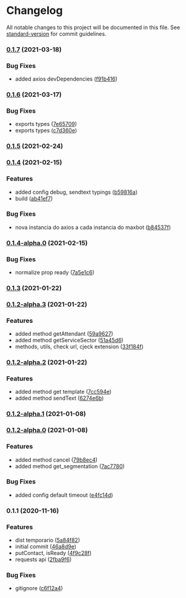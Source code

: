 # Changelog

All notable changes to this project will be documented in this file. See [standard-version](https://github.com/conventional-changelog/standard-version) for commit guidelines.

### [0.1.7](https://github.com/leguass7/maxbotjs/compare/v0.1.6-0...v0.1.7) (2021-03-18)


### Bug Fixes

* added axios devDependencies ([f91b416](https://github.com/leguass7/maxbotjs/commit/f91b416fcbad0ec0e2ab1c74a7b89eb28e6d1e09))

### [0.1.6](https://github.com/leguass7/maxbotjs/compare/v0.1.5...v0.1.6) (2021-03-17)


### Bug Fixes

* exports types ([7e65709](https://github.com/leguass7/maxbotjs/commit/7e6570935c6bc06f7c4f870b0f62baf35e04f7a7))
* exports types ([c7d360e](https://github.com/leguass7/maxbotjs/commit/c7d360ea0cd889a1e49fa818d829226594e37328))

### [0.1.5](https://github.com/leguass7/maxbotjs/compare/v0.1.4...v0.1.5) (2021-02-24)

### [0.1.4](https://github.com/leguass7/maxbotjs/compare/v0.1.4-alpha.0...v0.1.4) (2021-02-15)


### Features

* added config debug, sendtext typings ([b59816a](https://github.com/leguass7/maxbotjs/commit/b59816a3da5e7819c13220e703f7c5ca61e02e91))
* build ([ab41ef7](https://github.com/leguass7/maxbotjs/commit/ab41ef7b1f5b1c4c4c3d7fe4c0b85d33af23f44c))


### Bug Fixes

* nova instancia do axios a cada instancia do maxbot ([b84537f](https://github.com/leguass7/maxbotjs/commit/b84537fa1f97c444bf34fb19c7680af01308f83f))

### [0.1.4-alpha.0](https://github.com/leguass7/maxbotjs/compare/v0.1.3...v0.1.4-alpha.0) (2021-02-15)


### Bug Fixes

* normalize prop ready ([7a5e1c6](https://github.com/leguass7/maxbotjs/commit/7a5e1c61b563bf78665d03ab0c34adae8c89da4a))

### [0.1.3](https://github.com/leguass7/maxbotjs/compare/v0.1.2-alpha.3...v0.1.3) (2021-01-22)

### [0.1.2-alpha.3](https://github.com/leguass7/maxbotjs/compare/v0.1.2-alpha.2...v0.1.2-alpha.3) (2021-01-22)


### Features

* added method getAttendant ([59a9627](https://github.com/leguass7/maxbotjs/commit/59a96274c0bef2422f29da3be2ba8b4049954be3))
* added method getServiceSector ([51a45d6](https://github.com/leguass7/maxbotjs/commit/51a45d64e9d722ddb76cffcc651fb14badac8675))
* methods, utils, check url, cjeck extension ([33f184f](https://github.com/leguass7/maxbotjs/commit/33f184f668bc054f5e0f801825cbc9c8cbae9623))

### [0.1.2-alpha.2](https://github.com/leguass7/maxbotjs/compare/v0.1.2-alpha.1...v0.1.2-alpha.2) (2021-01-22)


### Features

* added method get template ([7cc594e](https://github.com/leguass7/maxbotjs/commit/7cc594ef43e8ea2446bee751dcfe61432b3f2021))
* added method sendText ([6274e6b](https://github.com/leguass7/maxbotjs/commit/6274e6b4a90ae2cf8ab203fbabbdff9bafaa1fab))

### [0.1.2-alpha.1](https://github.com/leguass7/maxbotjs/compare/v0.1.2-alpha.0...v0.1.2-alpha.1) (2021-01-08)

### [0.1.2-alpha.0](https://github.com/leguass7/maxbotjs/compare/v0.1.1...v0.1.2-alpha.0) (2021-01-08)


### Features

* added method cancel ([79b8ec4](https://github.com/leguass7/maxbotjs/commit/79b8ec44f44bd3f3985b498b9b589dc7f90c560c))
* added method get_segmentation ([7ac7780](https://github.com/leguass7/maxbotjs/commit/7ac7780956d2fdbfd26b94abba464d3868e765cf))


### Bug Fixes

* added config default timeout ([e4fc14d](https://github.com/leguass7/maxbotjs/commit/e4fc14d5451c2eb1391c3c3b2dd6d2bcff4e6d25))

### 0.1.1 (2020-11-16)


### Features

* dist temporario ([5a84f82](https://github.com/leguass7/maxbotjs/commit/5a84f82132b850e3e25d600eb322edb76a39fb9f))
* initial commit ([46a8d9e](https://github.com/leguass7/maxbotjs/commit/46a8d9ef35526ccb41c8b9ab5cc6ef889a64865e))
* putContact, isReady ([4f9c28f](https://github.com/leguass7/maxbotjs/commit/4f9c28fe8e1954b1a4f60e2bc9238c5062129855))
* requests api ([2fba9f6](https://github.com/leguass7/maxbotjs/commit/2fba9f6d9c4473b2cf6d867c416d3660052bb3fb))


### Bug Fixes

* gitignore ([c6f12a4](https://github.com/leguass7/maxbotjs/commit/c6f12a49e79006d19b70b41915b78f7fa249ea8b))
